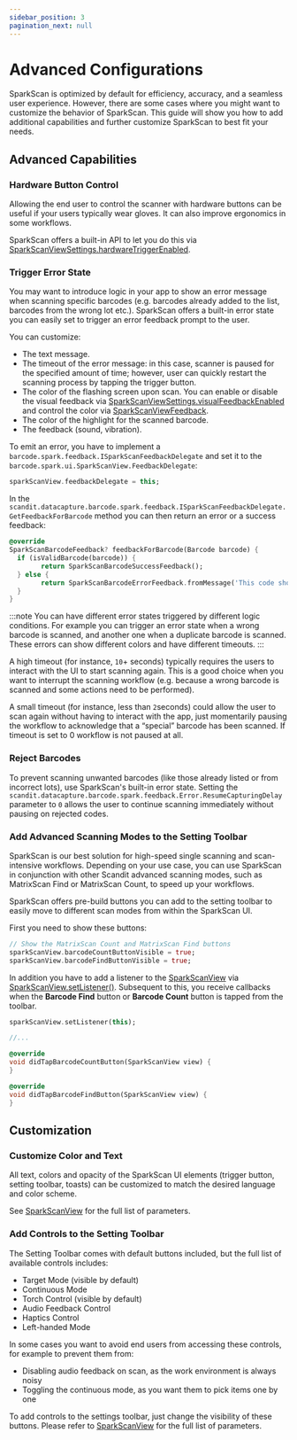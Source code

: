 ```yaml
---
sidebar_position: 3
pagination_next: null
---
```


# Advanced Configurations

SparkScan is optimized by default for efficiency, accuracy, and a seamless user experience. However, there are some cases where you might want to customize the behavior of SparkScan. This guide will show you how to add additional capabilities and further customize SparkScan to best fit your needs.

## Advanced Capabilities

### Hardware Button Control

Allowing the end user to control the scanner with hardware buttons can be useful if your users typically wear gloves. It can also improve ergonomics in some workflows.

SparkScan offers a built-in API to let you do this via [SparkScanViewSettings.hardwareTriggerEnabled](https://docs.scandit.com/data-capture-sdk/flutter/barcode-capture/api/ui/spark-scan-view-settings.html#property-scandit.datacapture.barcode.spark.ui.SparkScanViewSettings.HardwareTriggerEnabled).

### Trigger Error State

You may want to introduce logic in your app to show an error message when scanning specific barcodes (e.g. barcodes already added to the list, barcodes from the wrong lot etc.). SparkScan offers a built-in error state you can easily set to trigger an error feedback prompt to the user.

You can customize:

- The text message.
- The timeout of the error message: in this case, scanner is paused for the specified amount of time; however, user can quickly restart the scanning process by tapping the trigger button.
- The color of the flashing screen upon scan. You can enable or disable the visual feedback via [SparkScanViewSettings.visualFeedbackEnabled](https://docs.scandit.com/data-capture-sdk/flutter/barcode-capture/api/ui/spark-scan-view-settings.html#property-scandit.datacapture.barcode.spark.ui.SparkScanViewSettings.VisualFeedbackEnabled) and control the color via [SparkScanViewFeedback](https://docs.scandit.com/data-capture-sdk/flutter/barcode-capture/api/ui/spark-scan-view-feedback.html#class-scandit.datacapture.barcode.spark.ui.SparkScanViewFeedback).
- The color of the highlight for the scanned barcode.
- The feedback (sound, vibration).

To emit an error, you have to implement a `barcode.spark.feedback.ISparkScanFeedbackDelegate` and set it to the `barcode.spark.ui.SparkScanView.FeedbackDelegate`:

```dart
sparkScanView.feedbackDelegate = this;
```

In the `scandit.datacapture.barcode.spark.feedback.ISparkScanFeedbackDelegate.GetFeedbackForBarcode` method you can then return an error or a success feedback:

```dart
@override
SparkScanBarcodeFeedback? feedbackForBarcode(Barcode barcode) {
  if (isValidBarcode(barcode)) {
        return SparkScanBarcodeSuccessFeedback();
  } else {
        return SparkScanBarcodeErrorFeedback.fromMessage('This code should not have been scanned', Duration(seconds: 60));
  }
}
```

:::note
You can have different error states triggered by different logic conditions. For example you can trigger an error state when a wrong barcode is scanned, and another one when a duplicate barcode is scanned. These errors can show different colors and have different timeouts.
:::



A high timeout (for instance, `10`+ seconds) typically requires the users to interact with the UI to start scanning again. This is a good choice when you want to interrupt the scanning workflow (e.g. because a wrong barcode is scanned and some actions need to be performed). 

A small timeout (for instance, less than `2`seconds) could allow the user to scan again without having to interact with the app, just momentarily pausing the workflow to acknowledge that a “special” barcode has been scanned. If timeout is set to 0 workflow is not paused at all.

### Reject Barcodes

To prevent scanning unwanted barcodes (like those already listed or from incorrect lots), use SparkScan's built-in error state. Setting the `scandit.datacapture.barcode.spark.feedback.Error.ResumeCapturingDelay` parameter to `0` allows the user to continue scanning immediately without pausing on rejected codes.

### Add Advanced Scanning Modes to the Setting Toolbar

SparkScan is our best solution for high-speed single scanning and scan-intensive workflows. Depending on your use case, you can use SparkScan in conjunction with other Scandit advanced scanning modes, such as MatrixScan Find or MatrixScan Count, to speed up your workflows.

SparkScan offers pre-build buttons you can add to the setting toolbar to easily move to different scan modes from within the SparkScan UI.

First you need to show these buttons:

```dart
// Show the MatrixScan Count and MatrixScan Find buttons
sparkScanView.barcodeCountButtonVisible = true;
sparkScanView.barcodeFindButtonVisible = true;
```
<!--
![SparkScan Setting Toolbar](/img/sparkscan/toolbar-advanced.png)
-->

In addition you have to add a listener to the [SparkScanView](https://docs.scandit.com/data-capture-sdk/flutter/barcode-capture/api/ui/spark-scan-view.html#class-scandit.datacapture.barcode.spark.ui.SparkScanView) via [SparkScanView.setListener()](https://docs.scandit.com/data-capture-sdk/flutter/barcode-capture/api/ui/spark-scan-view.html#method-scandit.datacapture.barcode.spark.ui.SparkScanView.SetListener). Subsequent to this, you receive callbacks when the **Barcode Find** button or **Barcode Count** button is tapped from the toolbar.

```dart
sparkScanView.setListener(this);

//...

@override
void didTapBarcodeCountButton(SparkScanView view) {
}

@override
void didTapBarcodeFindButton(SparkScanView view) {
}
```

## Customization

### Customize Color and Text

All text, colors and opacity of the SparkScan UI elements (trigger button, setting toolbar, toasts) can be customized to match the desired language and color scheme.

See [SparkScanView](https://docs.scandit.com/data-capture-sdk/flutter/barcode-capture/api/ui/spark-scan-view.html#class-scandit.datacapture.barcode.spark.ui.SparkScanView) for the full list of parameters.

### Add Controls to the Setting Toolbar

The Setting Toolbar comes with default buttons included, but the full list of available controls includes:

* Target Mode (visible by default)
* Continuous Mode
* Torch Control (visible by default)
* Audio Feedback Control
* Haptics Control
* Left-handed Mode

In some cases you want to avoid end users from accessing these controls, for example to prevent them from:

* Disabling audio feedback on scan, as the work environment is always noisy
* Toggling the continuous mode, as you want them to pick items one by one

To add controls to the settings toolbar, just change the visibility of these buttons. Please refer to [SparkScanView](https://docs.scandit.com/data-capture-sdk/flutter/barcode-capture/api/ui/spark-scan-view.html#class-scandit.datacapture.barcode.spark.ui.SparkScanView) for the full list of parameters.
